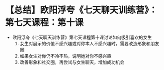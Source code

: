 # 【总结】欧阳浮夸《七天聊天训练营》：第七天课程：第十课

-   欧阳浮夸《七天聊天训练营》第七天课程第十课讨论如何吸引喜欢的女生
    1.  女生对展示的价值不感兴趣或对你本人不感兴趣时，需要改造形象和朋友圈
    2.  如果女生对你仍不冷不热，说明她对你不感兴趣
    3.  改善形象和社交圈，再尝试与女生聊天，增加成功机会